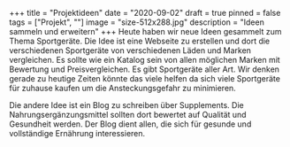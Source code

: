 +++
title = "Projektideen"
date = "2020-09-02"
draft = true
pinned = false
tags = ["Projekt", ""]
image = "size-512x288.jpg"
description = "Ideen sammeln und erweitern"
+++
Heute haben wir neue Ideen gesammelt zum Thema Sportgeräte. Die Idee ist eine Webseite zu erstellen und dort die verschiedenen Sportgeräte von verschiedenen Läden und Marken vergleichen. Es sollte wie ein Katalog sein von allen möglichen Marken mit Bewertung und Preisvergleichen. Es gibt Sportgeräte aller Art. Wir denken gerade zu heutige Zeiten könnte das viele helfen da sich viele Sportgeräte für zuhause kaufen um die Ansteckungsgefahr zu minimieren.

Die andere Idee ist ein Blog zu schreiben über Supplements. Die Nahrungsergänzungsmittel sollten dort bewertet auf Qualität und Gesundheit werden. Der Blog dient allen, die sich für gesunde und vollständige Ernährung interessieren.